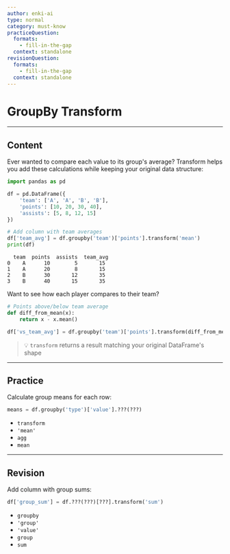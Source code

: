 ```yaml
---
author: enki-ai
type: normal
category: must-know
practiceQuestion:
  formats:
    - fill-in-the-gap
  context: standalone
revisionQuestion:
  formats:
    - fill-in-the-gap
  context: standalone
---
```


# GroupBy Transform

---

## Content

Ever wanted to compare each value to its group's average? Transform helps you add these calculations while keeping your original data structure:

```python
import pandas as pd

df = pd.DataFrame({
    'team': ['A', 'A', 'B', 'B'],
    'points': [10, 20, 30, 40],
    'assists': [5, 8, 12, 15]
})

# Add column with team averages
df['team_avg'] = df.groupby('team')['points'].transform('mean')
print(df)
```
```
  team  points  assists  team_avg
0    A      10        5       15
1    A      20        8       15
2    B      30       12       35
3    B      40       15       35
```

Want to see how each player compares to their team?
```python
# Points above/below team average
def diff_from_mean(x):
    return x - x.mean()

df['vs_team_avg'] = df.groupby('team')['points'].transform(diff_from_mean)
```

> 💡 `transform` returns a result matching your original DataFrame's shape

---

## Practice

Calculate group means for each row:

```python
means = df.groupby('type')['value'].???(???)
```

- `transform`
- `'mean'`
- `agg`
- `mean`

---

## Revision

Add column with group sums:

```python
df['group_sum'] = df.???(???)[???].transform('sum')
```

- `groupby`
- `'group'`
- `'value'`
- `group`
- `sum` 
